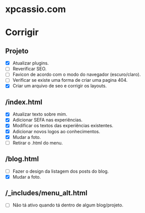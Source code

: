 # xpcassio.com


# Corrigir
## Projeto

- [x] Atualizar plugins.
- [ ] Reverificar SEO.
- [ ] Favicon de acordo com o modo do navegador (escuro/claro).
- [ ] Verificar se existe uma forma de criar uma pagina 404.
- [x] Criar um arquivo de seo e corrigir os layouts.

## /index.html

- [x] Atualizar texto sobre mim.
- [x] Adicionar SEFA nas experiências.
- [x] Modificar os textos das experiências existentes.
- [x] Adicionar novos logos ao conhecimentos.
- [x] Mudar a foto.
- [ ] Retirar o .html do menu.

## /blog.html

- [ ] Fazer o design da listagem dos posts do blog.
- [x] Mudar a foto.

## /_includes/menu_alt.html

- [ ] Não tá ativo quando tá dentro de algum blog/projeto.